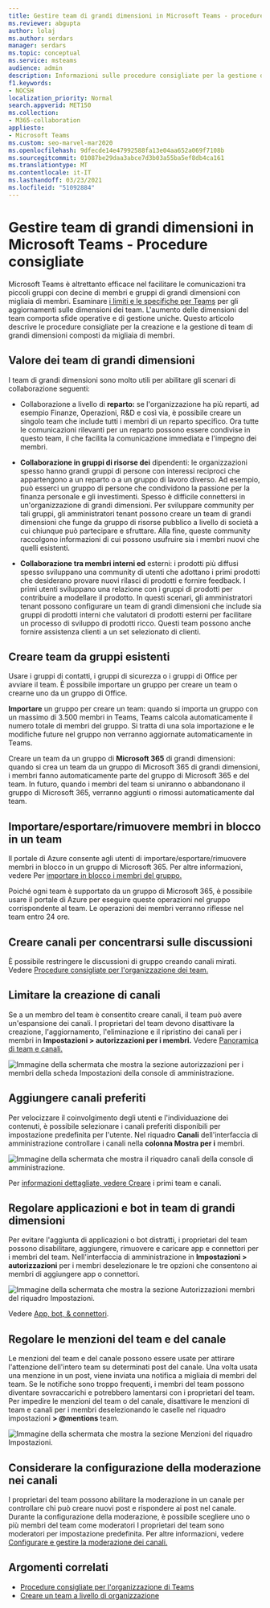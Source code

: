```yaml
---
title: Gestire team di grandi dimensioni in Microsoft Teams - procedure consigliate
ms.reviewer: abgupta
author: lolaj
ms.author: serdars
manager: serdars
ms.topic: conceptual
ms.service: msteams
audience: admin
description: Informazioni sulle procedure consigliate per la gestione di team di grandi dimensioni in Microsoft Teams in base alle esigenze dell'organizzazione.
f1.keywords:
- NOCSH
localization_priority: Normal
search.appverid: MET150
ms.collection:
- M365-collaboration
appliesto:
- Microsoft Teams
ms.custom: seo-marvel-mar2020
ms.openlocfilehash: 9dfecde14e47992588fa13e04aa652a069f7108b
ms.sourcegitcommit: 01087be29daa3abce7d3b03a55ba5ef8db4ca161
ms.translationtype: MT
ms.contentlocale: it-IT
ms.lasthandoff: 03/23/2021
ms.locfileid: "51092884"
---
```

<a name="manage-large-teams-in-microsoft-teams---best-practices"></a>Gestire team di grandi dimensioni in Microsoft Teams - Procedure consigliate
======================================================

Microsoft Teams è altrettanto efficace nel facilitare le comunicazioni tra piccoli gruppi con decine di membri e gruppi di grandi dimensioni con migliaia di membri. Esaminare [i limiti e le specifiche per Teams](limits-specifications-teams.md) per gli aggiornamenti sulle dimensioni dei team. L'aumento delle dimensioni del team comporta sfide operative e di gestione uniche. Questo articolo descrive le procedure consigliate per la creazione e la gestione di team di grandi dimensioni composti da migliaia di membri.

## <a name="value-of-large-teams"></a>Valore dei team di grandi dimensioni

I team di grandi dimensioni sono molto utili per abilitare gli scenari di collaborazione seguenti:

- Collaborazione a livello di **reparto:** se l'organizzazione ha più reparti, ad esempio Finanze, Operazioni, R&D e così via, è possibile creare un singolo team che include tutti i membri di un reparto specifico. Ora tutte le comunicazioni rilevanti per un reparto possono essere condivise in questo team, il che facilita la comunicazione immediata e l'impegno dei membri.

- **Collaborazione in gruppi di risorse dei** dipendenti: le organizzazioni spesso hanno grandi gruppi di persone con interessi reciproci che appartengono a un reparto o a un gruppo di lavoro diverso. Ad esempio, può esserci un gruppo di persone che condividono la passione per la finanza personale e gli investimenti. Spesso è difficile connettersi in un'organizzazione di grandi dimensioni. Per sviluppare community per tali gruppi, gli amministratori tenant possono creare un team di grandi dimensioni che funge da gruppo di risorse pubblico a livello di società a cui chiunque può partecipare e sfruttare. Alla fine, queste community raccolgono informazioni di cui possono usufruire sia i membri nuovi che quelli esistenti.

- **Collaborazione tra membri interni ed** esterni: i prodotti più diffusi spesso sviluppano una community di utenti che adottano i primi prodotti che desiderano provare nuovi rilasci di prodotti e fornire feedback. I primi utenti sviluppano una relazione con i gruppi di prodotti per contribuire a modellare il prodotto. In questi scenari, gli amministratori tenant possono configurare un team di grandi dimensioni che include sia gruppi di prodotti interni che valutatori di prodotti esterni per facilitare un processo di sviluppo di prodotti ricco. Questi team possono anche fornire assistenza clienti a un set selezionato di clienti.

## <a name="create-teams-from-existing-groups"></a>Creare team da gruppi esistenti

Usare i gruppi di contatti, i gruppi di sicurezza o i gruppi di Office per avviare il team. È possibile importare un gruppo per creare un team o crearne uno da un gruppo di Office.

**Importare** un gruppo per creare un team: quando si importa un gruppo con un massimo di 3.500 membri in Teams, Teams calcola automaticamente il numero totale di membri del gruppo. Si tratta di una sola importazione e le modifiche future nel gruppo non verranno aggiornate automaticamente in Teams.

Creare un team da un gruppo di **Microsoft 365** di grandi dimensioni: quando si crea un team da  un gruppo di Microsoft 365 di grandi dimensioni, i membri fanno automaticamente parte del gruppo di Microsoft 365 e del team. In futuro, quando i membri del team si uniranno o abbandonano il gruppo di Microsoft 365, verranno aggiunti o rimossi automaticamente dal team.

## <a name="bulk-importexportremove-members-in-a-team"></a>Importare/esportare/rimuovere membri in blocco in un team

Il portale di Azure consente agli utenti di importare/esportare/rimuovere membri in blocco in un gruppo di Microsoft 365. Per altre informazioni, vedere Per [importare in blocco i membri del gruppo.](/azure/active-directory/enterprise-users/groups-bulk-import-members#to-bulk-import-group-members)

Poiché ogni team è supportato da un gruppo di Microsoft 365, è possibile usare il portale di Azure per eseguire queste operazioni nel gruppo corrispondente al team. Le operazioni dei membri verranno riflesse nel team entro 24 ore.

## <a name="create-channels-to-focus-discussions"></a>Creare canali per concentrarsi sulle discussioni

È possibile restringere le discussioni di gruppo creando canali mirati. Vedere [Procedure consigliate per l'organizzazione dei team.](best-practices-organizing.md)

## <a name="restrict-channel-creation"></a>Limitare la creazione di canali

Se a un membro del team è consentito creare canali, il team può avere un'espansione dei canali. I proprietari del team devono disattivare la creazione, l'aggiornamento, l'eliminazione e il ripristino dei canali per i membri in **Impostazioni > autorizzazioni per i membri.** Vedere [Panoramica di team e canali.](teams-channels-overview.md)

![Immagine della schermata che mostra la sezione autorizzazioni per i membri della scheda Impostazioni della console di amministrazione.](media/no-channel-creation.png "Immagine della schermata della sezione autorizzazioni per i membri della scheda Impostazioni della console di amministrazione. Le opzioni consenti ai membri di creare o eliminare canali sono deselezionate.")

## <a name="add-favorite-channels"></a>Aggiungere canali preferiti

Per velocizzare il coinvolgimento degli utenti e l'individuazione dei contenuti, è possibile selezionare i canali preferiti disponibili per impostazione predefinita per l'utente. Nel riquadro **Canali** dell'interfaccia di amministrazione controllare i canali nella **colonna Mostra per i** membri.

![Immagine della schermata che mostra il riquadro canali della console di amministrazione.](media/favorite-channels.png "Immagine della schermata che mostra il riquadro canali della console di amministrazione. Alcuni canali sono controllati per Mostra per i membri.")

 Per [informazioni dettagliate, vedere Creare](get-started-with-teams-create-your-first-teams-and-channels.md) i primi team e canali.

## <a name="regulate-applications-and-bots-in-large-teams"></a>Regolare applicazioni e bot in team di grandi dimensioni

Per evitare l'aggiunta di applicazioni o bot distratti, i proprietari del team possono disabilitare, aggiungere, rimuovere e caricare app e connettori per i membri del team. Nell'interfaccia di amministrazione in **Impostazioni > autorizzazioni** per i membri deselezionare le tre opzioni che consentono ai membri di aggiungere app o connettori.

![Immagine della schermata che mostra la sezione Autorizzazioni membri del riquadro Impostazioni.](media/disable-bots-connectors.png "Immagine della schermata che mostra la sezione Autorizzazioni per i membri del riquadro Impostazioni. Le opzioni per consentire ai membri di aggiungere app o connettori sono deselezionate.")

Vedere [App, bot, & connettori](deploy-apps-microsoft-teams-landing-page.md).

## <a name="regulate-team-and-channel-mentions"></a>Regolare le menzioni del team e del canale

Le menzioni del team e del canale possono essere usate per attirare l'attenzione dell'intero team su determinati post del canale. Una volta usata una menzione in un post, viene inviata una notifica a migliaia di membri del team. Se le notifiche sono troppo frequenti, i membri del team possono diventare sovraccarichi e potrebbero lamentarsi con i proprietari del team. Per impedire le menzioni del team o del canale, disattivare le menzioni di team e canali per i membri deselezionando le caselle nel riquadro impostazioni **> @mentions** team.

![Immagine della schermata che mostra la sezione Menzioni del riquadro Impostazioni.](media/no-at-mentions.png "Immagine della schermata che mostra la sezione Menzioni del riquadro Impostazioni. Le opzioni per mostrare e concedere ai membri l'accesso alle menzioni sono deselezionate.")

## <a name="consider-setting-up-moderation-in-your-channels"></a>Considerare la configurazione della moderazione nei canali

I proprietari del team possono abilitare la moderazione in un canale per controllare chi può creare nuovi post e rispondere ai post nel canale. Durante la configurazione della moderazione, è possibile scegliere uno o più membri del team come moderatori I proprietari del team sono moderatori per impostazione predefinita. Per altre informazioni, vedere [Configurare e gestire la moderazione dei canali.](manage-channel-moderation-in-teams.md)

## <a name="related-topics"></a>Argomenti correlati

- [Procedure consigliate per l'organizzazione di Teams](best-practices-organizing.md)
- [Creare un team a livello di organizzazione](create-an-org-wide-team.md)